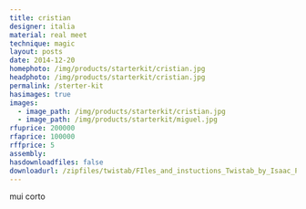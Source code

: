```yaml
---
title: cristian
designer: italia
material: real meet
technique: magic
layout: posts
date: 2014-12-20
homephoto: /img/products/starterkit/cristian.jpg
headphoto: /img/products/starterkit/cristian.jpg
permalink: /sterter-kit
hasimages: true
images:  
  - image_path: /img/products/starterkit/cristian.jpg
  - image_path: /img/products/starterkit/miguel.jpg
rfuprice: 200000
rfaprice: 100000
rffprice: 5
assembly: 
hasdownloadfiles: false
downloadurl: /zipfiles/twistab/FIles_and_instuctions_Twistab_by_Isaac_Pierre_Racine.zip
---
```


mui corto
